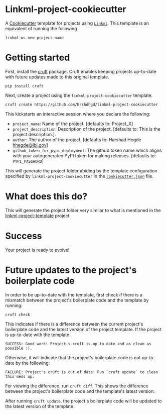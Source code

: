 # Linkml-project-cookiecutter
A [Cookiecutter](https://cookiecutter.readthedocs.io/en/stable/) template for projects using [`Linkml`](https://github.com/linkml/linkml). This template is an equivalent of running the following
```
linkml-ws new project-name
``` 

# Getting started

First, install the [cruft](https://github.com/cruft/cruft) package. Cruft enables keeping projects up-to-date with future updates made to this original template.

```
pip install cruft
```

Next, create a project using the `linkml-project-cookiecutter` template.
```
cruft create https://github.com/hrshdhgd/linkml-project-cookiecutter
```

This kickstarts an interactive session where you declare the following:
 - `project_name`: Name of the project. [defaults to: Project_X]
 - `project_description`: Description of the project. [defaults to: This is the project description.].
 - `author`: The author of the project. [defaults to: Harshad Hegde <hhegde@lbl.gov>]
 - `github_token_for_pypi_deployment`: The github token name which aligns with your autogenerated PyPI token for making releases. [defaults to: `PYPI_PASSWORD`]

This will generate the project folder abiding by the template configuration specified by `linkml-project-cookiecutter` in the [`cookiecutter.json`](https://github.com/hrshdhgd/linkml-project-cookiecutter/blob/main/cookiecutter.json) file. 

# What does this do?

This will generate the project folder very similar to what is mentioned in the [linkml-project-template](https://github.com/linkml/linkml-project-template) project.


# Success
Your project is ready to evolve!

# Future updates to the project's boilerplate code

In order to be up-to-date with the template, first check if there is a mismatch between the project's boilerplate code and the template by running:
```
cruft check
```

This indicates if there is a difference between the current project's boilerplate code and the latest version of the project template. If the project is up-to-date with the template:
```
SUCCESS: Good work! Project's cruft is up to date and as clean as possible :).
```

Otherwise, it will indicate that the project's boilerplate code is not up-to-date by the following:
```
FAILURE: Project's cruft is out of date! Run `cruft update` to clean this mess up.
```

For viewing the difference, run `cruft diff`. This shows the difference between the project's boilerplate code and the template's latest version.

After running `cruft update`, the project's boilerplate code will be updated to the latest version of the template.

